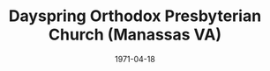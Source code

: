 ---
date: &id001 1971-04-18
end_date: null
location:
  address: null
  city: Manassas
  state: VA
minister:
- end: 1973-01-01
  name: Richard Wirth
  start: 1971-01-01
  type: Pastor
- end: 1975-01-01
  name: Robert Countess
  start: 1974-01-01
  type: Pastor
- end: 1977-01-01
  name: Richard Nelson
  start: 1977-01-01
  type: Pastor
- end: 2004-01-01
  name: George Hall
  start: 1982-01-01
  type: Pastor
- end: 2012-12-01
  name: Bennett Wethered
  start: 2004-01-01
  type: Pastor
ministers:
- Richard Wirth
- Robert Countess
- Richard Nelson
- George Hall
- Bennett Wethered
name: Dayspring Orthodox Presbyterian Church
names:
- end: 2012-12-01
  name: Dayspring Orthodox Presbyterian Church
  start: 1971-04-18
origination_date: *id001
raw_data: "VIRGINIA Manassas\n\nDayspring Orthodox Presbyterian Church  (April 18,\
  \ 1971\u2013December 1, 2012)\nPastors: Richard Wirth, 1971\u201373\nRobert Countess,\
  \ 1974\u201375\nRichard Nelson, 1977\nGeorge Hall, 1982\u20132004\nBennett Wethered,\
  \ 2004\u201312"
received_from: null
states:
- VA
status:
  active: false
  end_date: 2012-12-01
  reason: null
  received_from: null
  withdrawal_to: null
title: Dayspring Orthodox Presbyterian Church (Manassas VA)
year_established:
- 1971

---